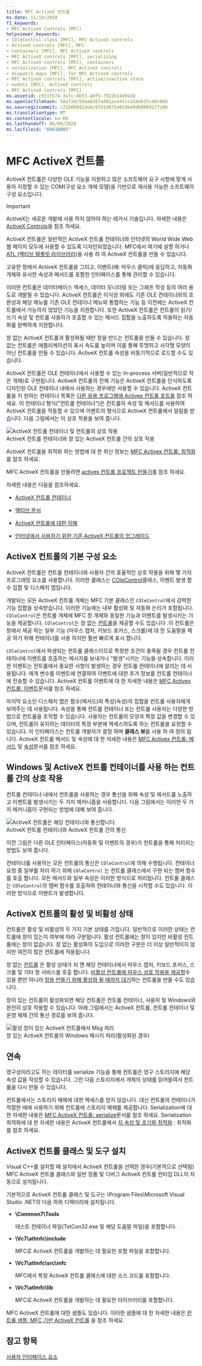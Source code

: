 ```yaml
---
title: MFC ActiveX 컨트롤
ms.date: 11/19/2018
f1_keywords:
- MFC ActiveX Controls (MFC)
helpviewer_keywords:
- COleControl class [MFC], MFC ActiveX controls
- ActiveX controls [MFC], MFC
- containers [MFC], MFC ActiveX controls
- MFC ActiveX controls [MFC], serializing
- MFC ActiveX controls [MFC], containers
- serialization [MFC], MFC ActiveX controls
- dispatch maps [MFC], for MFC ActiveX controls
- MFC ActiveX controls [MFC], active/inactive state
- events [MFC], ActiveX controls
- MFC ActiveX controls [MFC]
ms.assetid: c911fb74-3afc-4bf3-a0f5-7922b14d9a1b
ms.openlocfilehash: 58af2dc59aa6287ad01ace41cca54e615c48c0b6
ms.sourcegitcommit: c21b05042debc97d14875e019ee9d698691ffc0b
ms.translationtype: MT
ms.contentlocale: ko-KR
ms.lasthandoff: 06/09/2020
ms.locfileid: "84618085"
---
```

# <a name="mfc-activex-controls"></a>MFC ActiveX 컨트롤

ActiveX 컨트롤은 다양한 OLE 기능을 지원하고 많은 소프트웨어 요구 사항에 맞게 사용자 지정할 수 있는 COM(구성 요소 개체 모델)을 기반으로 재사용 가능한 소프트웨어 구성 요소입니다.

>[!IMPORTANT]
> ActiveX는 새로운 개발에 사용 하지 않아야 하는 레거시 기술입니다. 자세한 내용은 [ActiveX Controls](activex-controls.md)을 참조 하세요.

ActiveX 컨트롤은 일반적인 ActiveX 컨트롤 컨테이너와 인터넷의 World Wide Web 웹 페이지 모두에 사용할 수 있도록 디자인되었습니다. MFC에서 여기에 설명 하거나 [ATL (액티브 템플릿 라이브러리)](../atl/active-template-library-atl-concepts.md)을 사용 하 여 ActiveX 컨트롤을 만들 수 있습니다.

고유한 창에서 ActiveX 컨트롤을 그리고, 이벤트(예: 마우스 클릭)에 응답하고, 자동화 개체와 유사한 속성과 메서드를 포함한 인터페이스를 통해 관리할 수 있습니다.

이러한 컨트롤은 데이터베이스 액세스, 데이터 모니터링 또는 그래프 작성 등의 여러 용도로 개발될 수 있습니다. ActiveX 컨트롤은 이식성 외에도 기존 OLE 컨테이너와의 호환성과 해당 메뉴를 기존 OLE 컨테이너 메뉴와 통합하는 기능 등 이전에는 ActiveX 컨트롤에서 가능하지 않았던 기능을 지원합니다. 또한 ActiveX 컨트롤은 컨트롤이 읽기/쓰기 속성 및 컨트롤 사용자가 호출할 수 있는 메서드 집합을 노출하도록 허용하는 자동화를 완벽하게 지원합니다.

창 없는 ActiveX 컨트롤과 활성화될 때만 창을 만드는 컨트롤을 만들 수 있습니다. 창 없는 컨트롤은 애플리케이션의 표시 속도를 높이며 이를 통해 투명하고 사각형 모양이 아닌 컨트롤을 만들 수 있습니다. ActiveX 컨트롤 속성을 비동기적으로 로드할 수도 있습니다.

ActiveX 컨트롤은 OLE 컨테이너에서 사용할 수 있는 In-process 서버(일반적으로 작은 개체)로 구현됩니다. ActiveX 컨트롤의 전체 기능은 ActiveX 컨트롤을 인식하도록 디자인된 OLE 컨테이너 내에서 사용하는 경우에만 사용할 수 있습니다. ActiveX 컨트롤을 지 원하는 컨테이너 목록은 [다른 응용 프로그램에 Activex 컨트롤 포트를](containers-for-activex-controls.md) 참조 하세요. 이 컨테이너 형식("컨트롤 컨테이너")은 컨트롤의 속성 및 메서드를 사용하여 ActiveX 컨트롤을 작동할 수 있으며 이벤트의 형식으로 ActiveX 컨트롤에서 알림을 받습니다. 다음 그림에서는 이 상호 작용을 보여 줍니다.

![ActiveX 컨트롤 컨테이너 및 컨트롤의 상호 작용](../mfc/media/vc37221.gif "ActiveX 컨트롤 컨테이너 및 컨트롤의 상호 작용") <br/>
ActiveX 컨트롤 컨테이너와 창 있는 ActiveX 컨트롤 간의 상호 작용

ActiveX 컨트롤을 최적화 하는 방법에 대 한 최신 정보는 [MFC Activex 컨트롤: 최적화](mfc-activex-controls-optimization.md)를 참조 하세요.

MFC ActiveX 컨트롤을 만들려면 [activex 컨트롤 프로젝트 만들기](reference/mfc-activex-control-wizard.md)를 참조 하세요.

자세한 내용은 다음을 참조하세요.

- [ActiveX 컨트롤 컨테이너](activex-control-containers.md)

- [액티브 문서](active-documents.md)

- [ActiveX 컨트롤에 대한 이해](/windows/win32/com/activex-controls)

- [인터넷에서 사용하기 위한 기존 ActiveX 컨트롤의 업그레이드](upgrading-an-existing-activex-control.md)

## <a name="basic-components-of-an-activex-control"></a><a name="_core_basic_components_of_an_activex_control"></a>ActiveX 컨트롤의 기본 구성 요소

ActiveX 컨트롤은 컨트롤 컨테이너와 사용자 간의 효율적인 상호 작용을 위해 몇 가지 프로그래밍 요소를 사용합니다. 이러한 클래스는 [COleControl](reference/colecontrol-class.md)클래스, 이벤트 발생 함수 집합 및 디스패치 맵입니다.

개발되는 모든 ActiveX 컨트롤 개체는 MFC 기본 클래스인 `COleControl`에서 강력한 기능 집합을 상속받습니다. 이러한 기능에는 내부 활성화 및 자동화 논리가 포함됩니다. `COleControl`은 컨트롤 개체에 MFC 창 개체와 동일한 기능과 이벤트를 발생시키는 기능을 제공합니다. `COleControl`는 창 없는 [컨트롤](providing-windowless-activation.md)을 제공할 수도 있습니다 .이 컨트롤은 창에서 제공 하는 일부 기능 (마우스 캡처, 키보드 포커스, 스크롤)에 대 한 도움말을 제공 하기 위해 컨테이너를 사용 하지만 훨씬 빠르게 표시 합니다.

`COleControl`에서 파생되는 컨트롤 클래스이므로 특정한 조건이 충족될 경우 컨트롤 컨테이너에 이벤트를 호출하는 메시지를 보내거나 "발생"시키는 기능을 상속합니다. 이러한 이벤트는 컨트롤에서 중요한 사항이 발생하는 경우 컨트롤 컨테이너에 알리는 데 사용됩니다. 매개 변수를 이벤트에 연결하여 이벤트에 대한 추가 정보를 컨트롤 컨테이너에 전송할 수 있습니다. ActiveX 컨트롤 이벤트에 대 한 자세한 내용은 [MFC Activex 컨트롤: 이벤트](mfc-activex-controls-events.md)문서를 참조 하세요.

마지막 요소인 디스패치 맵은 함수(메서드)와 특성(속성)의 집합을 컨트롤 사용자에게 보여주는 데 사용됩니다. 속성을 통해 컨트롤 컨테이너 또는 컨트롤 사용자는 다양한 방법으로 컨트롤을 조작할 수 있습니다. 사용자는 컨트롤의 모양과 특정 값을 변경할 수 있으며, 컨트롤이 유지하는 데이터의 특정 부분에 액세스하도록 하는 컨트롤을 요청할 수 있습니다. 이 인터페이스는 컨트롤 개발자가 결정 하며 **클래스 뷰**를 사용 하 여 정의 됩니다. ActiveX 컨트롤 메서드 및 속성에 대 한 자세한 내용은 [MFC Activex 컨트롤: 메서드](mfc-activex-controls-methods.md) 및 [속성](mfc-activex-controls-properties.md)문서를 참조 하세요.

## <a name="interaction-between-controls-with-windows-and-activex-control-containers"></a><a name="_core_interaction_between_controls_with_windows_and_activex_control_containers"></a>Windows 및 ActiveX 컨트롤 컨테이너를 사용 하는 컨트롤 간의 상호 작용

컨트롤 컨테이너 내에서 컨트롤을 사용하는 경우 통신을 위해 속성 및 메서드를 노출하고 이벤트를 발생시키는 두 가지 메커니즘을 사용합니다. 다음 그림에서는 이러한 두 가지 메커니즘이 구현되는 방법에 대해 보여 줍니다.

![ActiveX 컨트롤은 해당 컨테이너와 통신합니다.](../mfc/media/vc37222.gif "ActiveX 컨트롤은 해당 컨테이너와 통신합니다.") <br/>
ActiveX 컨트롤 컨테이너와 ActiveX 컨트롤 간의 통신

이전 그림은 다른 OLE 인터페이스(자동화 및 이벤트의 경우)가 컨트롤을 통해 처리되는 방법도 보여 줍니다.

컨테이너를 사용하는 모든 컨트롤의 통신은 `COleControl`에 의해 수행됩니다. 컨테이너 요청 중 일부를 처리 하기 위해 `COleControl` 는 컨트롤 클래스에서 구현 되는 멤버 함수를 호출 합니다. 모든 메서드와 일부 속성은 이러한 방식으로 처리됩니다. 컨트롤 클래스는 `COleControl`의 멤버 함수를 호출하여 컨테이너와 통신을 시작할 수도 있습니다. 이러한 방식으로 이벤트가 발생합니다.

## <a name="active-and-inactive-states-of-an-activex-control"></a><a name="_core_active_and_inactive_states_of_an_activex_control"></a>ActiveX 컨트롤의 활성 및 비활성 상태

컨트롤은 활성 및 비활성의 두 가지 기본 상태를 가집니다. 일반적으로 이러한 상태는 컨트롤에 창이 있는지 여부에 따라 구분됩니다. 활성 컨트롤에는 창이 있지만 비활성 컨트롤에는 창이 없습니다. 창 없는 활성화의 도입으로 이러한 구분은 더 이상 일반적이지 않지만 여전히 많은 컨트롤에 적용됩니다.

창 없는 [컨트롤](providing-windowless-activation.md) 은 활성 상태가 되 면 해당 컨테이너에서 마우스 캡처, 키보드 포커스, 스크롤 및 기타 창 서비스를 호출 합니다. [비활성 컨트롤에 마우스 상호 작용을 제공할](providing-mouse-interaction-while-inactive.md)수 있을 뿐만 아니라 [창을 만들기 위해 활성화 될 때까지 대기](turning-off-the-activate-when-visible-option.md)하는 컨트롤을 만들 수도 있습니다.

창이 있는 컨트롤이 활성화되면 해당 컨트롤은 컨트롤 컨테이너, 사용자 및 Windows와 완전히 상호 작용할 수 있습니다. 아래 그림에서는 ActiveX 컨트롤, 컨트롤 컨테이너 및 운영 체제 간의 통신 경로를 보여 줍니다.

![활성 창이 있는 ActiveX 컨트롤에서 Msg 처리](../mfc/media/vc37223.gif "활성 창이 있는 ActiveX 컨트롤에서 Msg 처리") <br/>
창 있는 ActiveX 컨트롤의 Windows 메시지 처리(활성화된 경우)

## <a name="serialization"></a><a name="_core_serializing_activex_elements"></a>연속

영구성이라고도 하는 데이터를 serialize 기능을 통해 컨트롤은 영구 스토리지에 해당 속성 값을 작성할 수 있습니다. 그런 다음 스토리지에서 개체의 상태를 읽어들여서 컨트롤을 다시 만들 수 있습니다.

컨트롤에서는 스토리지 매체에 대한 액세스를 얻지 않습니다. 대신 컨트롤의 컨테이너가 적절한 때에 사용하기 위해 컨트롤에 스토리지 매체를 제공합니다. Serialization에 대 한 자세한 내용은 [MFC ActiveX 컨트롤: serialize](mfc-activex-controls-serializing.md)문서를 참조 하세요. Serialization 최적화에 대 한 자세한 내용은 ActiveX 컨트롤에서 [지 속성 및 초기화 최적화](optimizing-persistence-and-initialization.md) : 최적화를 참조 하세요.

## <a name="installing-activex-control-classes-and-tools"></a><a name="_core_installing_activex_control_classes_and_tools"></a>ActiveX 컨트롤 클래스 및 도구 설치

Visual C++를 설치할 때 설치에서 ActiveX 컨트롤을 선택한 경우(기본적으로 선택됨) MFC ActiveX 컨트롤 클래스와 일반 정품 및 디버그 ActiveX 컨트롤 런타임 DLL이 자동으로 설치됩니다.

기본적으로 ActiveX 컨트롤 클래스 및 도구는 \Program Files\Microsoft Visual Studio .NET의 다음 하위 디렉터리에 설치됩니다.

- **\Common7\Tools**

   테스트 컨테이너 파일(TstCon32.exe 및 해당 도움말 파일)을 포함합니다.

- **\Vc7\atlmfc\include**

   MFC로 ActiveX 컨트롤을 개발하는 데 필요한 포함 파일을 포함합니다.

- **\Vc7\atlmfc\src\mfc**

   MFC에서 특정 ActiveX 컨트롤 클래스에 대한 소스 코드를 포함합니다.

- **\Vc7\atlmfc\lib**

   MFC로 ActiveX 컨트롤을 개발하는 데 필요한 라이브러리를 포함합니다.

MFC ActiveX 컨트롤에 대한 샘플도 있습니다. 이러한 샘플에 대 한 자세한 내용은 [컨트롤 샘플: MFC 기반 ActiveX 컨트롤](../overview/visual-cpp-samples.md) 을 참조 하세요.

## <a name="see-also"></a>참고 항목

[사용자 인터페이스 요소](user-interface-elements-mfc.md)
